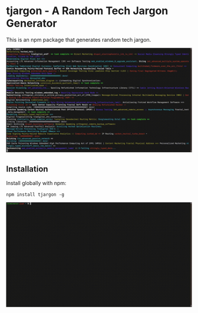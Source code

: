 # tjargon - A Random Tech Jargon Generator

This is an npm package that generates random tech jargon.

![A gif of the tech jargon being generated.](res/sample.gif "Sample Run")

## Installation

Install globally with npm:
```
npm install tjargon -g
```

![A gif of the npm package being installed.](res/installation.gif "Installation")
